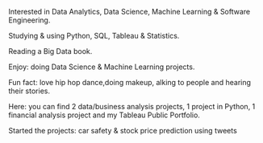  Interested in Data Analytics, Data Science, Machine Learning & Software Engineering.
 
 Studying & using Python, SQL, Tableau & Statistics.
 
 Reading a Big Data book.
 
 Enjoy: doing Data Science & Machine Learning projects.
 
 Fun fact: love hip hop dance,doing makeup, alking to people and hearing their stories.
 
 Here: you can find 2 data/business analysis projects, 1 project in Python, 1 financial analysis project and my Tableau Public Portfolio.
 
 Started the projects: car safety & stock price prediction using tweets
